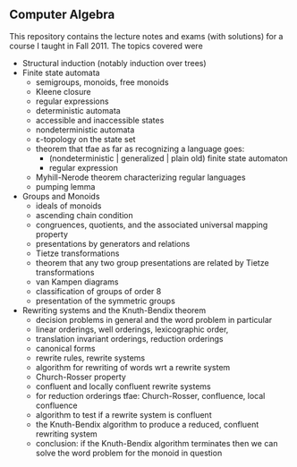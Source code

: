 
## Computer Algebra

This repository contains the lecture notes and exams (with solutions) for a course I taught in Fall 2011. The topics covered were

* Structural induction (notably induction over trees)
* Finite state automata
    * semigroups, monoids, free monoids
    * Kleene closure
    * regular expressions
    * deterministic automata
    * accessible and inaccessible states
    * nondeterministic automata
    * ε-topology on the state set
    * theorem that tfae as far as recognizing a language goes:
        * (nondeterministic | generalized | plain old) finite state automaton
        * regular expression
    * Myhill-Nerode theorem characterizing regular languages
    * pumping lemma
* Groups and Monoids
    * ideals of monoids
    * ascending chain condition
    * congruences, quotients, and the associated universal mapping property
    * presentations by generators and relations
    * Tietze transformations
    * theorem that any two group presentations are related by Tietze transformations
    * van Kampen diagrams
    * classification of groups of order 8
    * presentation of the symmetric groups
* Rewriting systems and the Knuth-Bendix theorem
    * decision problems in general and the word problem in particular
    * linear orderings, well orderings, lexicographic order,
    * translation invariant orderings, reduction orderings
    * canonical forms
    * rewrite rules, rewrite systems
    * algorithm for rewriting of words wrt a rewrite system
    * Church-Rosser property
    * confluent and locally confluent rewrite systems
    * for reduction orderings tfae: Church-Rosser, confluence, local confluence
    * algorithm to test if a rewrite system is confluent
    * the Knuth-Bendix algorithm to produce a reduced, confluent rewriting system
    * conclusion: if the Knuth-Bendix algorithm terminates then we can solve the word problem for the monoid in question

